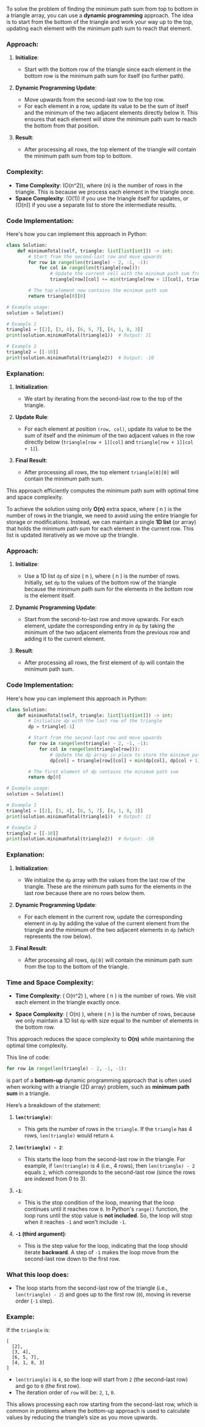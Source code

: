 To solve the problem of finding the minimum path sum from top to bottom in a triangle array, you can use a **dynamic programming** approach. The idea is to start from the bottom of the triangle and work your way up to the top, updating each element with the minimum path sum to reach that element.

### Approach:

1. **Initialize**:
   - Start with the bottom row of the triangle since each element in the bottom row is the minimum path sum for itself (no further path).

2. **Dynamic Programming Update**:
   - Move upwards from the second-last row to the top row.
   - For each element in a row, update its value to be the sum of itself and the minimum of the two adjacent elements directly below it. This ensures that each element will store the minimum path sum to reach the bottom from that position.

3. **Result**:
   - After processing all rows, the top element of the triangle will contain the minimum path sum from top to bottom.

### Complexity:
- **Time Complexity**: \(O(n^2)\), where \(n\) is the number of rows in the triangle. This is because we process each element in the triangle once.
- **Space Complexity**: \(O(1)\) if you use the triangle itself for updates, or \(O(n)\) if you use a separate list to store the intermediate results.

### Code Implementation:

Here's how you can implement this approach in Python:

```python
class Solution:
    def minimumTotal(self, triangle: list[list[int]]) -> int:
        # Start from the second-last row and move upwards
        for row in range(len(triangle) - 2, -1, -1):
            for col in range(len(triangle[row])):
                # Update the current cell with the minimum path sum from the row below
                triangle[row][col] += min(triangle[row + 1][col], triangle[row + 1][col + 1])

        # The top element now contains the minimum path sum
        return triangle[0][0]

# Example usage:
solution = Solution()

# Example 1
triangle1 = [[2], [3, 4], [6, 5, 7], [4, 1, 8, 3]]
print(solution.minimumTotal(triangle1))  # Output: 11

# Example 2
triangle2 = [[-10]]
print(solution.minimumTotal(triangle2))  # Output: -10
```

### Explanation:

1. **Initialization**:
   - We start by iterating from the second-last row to the top of the triangle.

2. **Update Rule**:
   - For each element at position `(row, col)`, update its value to be the sum of itself and the minimum of the two adjacent values in the row directly below (`triangle[row + 1][col]` and `triangle[row + 1][col + 1]`).

3. **Final Result**:
   - After processing all rows, the top element `triangle[0][0]` will contain the minimum path sum.

This approach efficiently computes the minimum path sum with optimal time and space complexity.

To achieve the solution using only **O(n)** extra space, where \( n \) is the number of rows in the triangle, we need to avoid using the entire triangle for storage or modifications. Instead, we can maintain a single **1D list** (or array) that holds the minimum path sum for each element in the current row. This list is updated iteratively as we move up the triangle.

### Approach:

1. **Initialize**:
   - Use a 1D list `dp` of size \( n \), where \( n \) is the number of rows. Initially, set `dp` to the values of the bottom row of the triangle because the minimum path sum for the elements in the bottom row is the element itself.

2. **Dynamic Programming Update**:
   - Start from the second-to-last row and move upwards. For each element, update the corresponding entry in `dp` by taking the minimum of the two adjacent elements from the previous row and adding it to the current element.

3. **Result**:
   - After processing all rows, the first element of `dp` will contain the minimum path sum.

### Code Implementation:

Here's how you can implement this approach in Python:

```python
class Solution:
    def minimumTotal(self, triangle: list[list[int]]) -> int:
        # Initialize dp with the last row of the triangle
        dp = triangle[-1]

        # Start from the second-last row and move upwards
        for row in range(len(triangle) - 2, -1, -1):
            for col in range(len(triangle[row])):
                # Update the dp array in place to store the minimum path sum
                dp[col] = triangle[row][col] + min(dp[col], dp[col + 1])

        # The first element of dp contains the minimum path sum
        return dp[0]

# Example usage:
solution = Solution()

# Example 1
triangle1 = [[2], [3, 4], [6, 5, 7], [4, 1, 8, 3]]
print(solution.minimumTotal(triangle1))  # Output: 11

# Example 2
triangle2 = [[-10]]
print(solution.minimumTotal(triangle2))  # Output: -10
```

### Explanation:

1. **Initialization**:
   - We initialize the `dp` array with the values from the last row of the triangle. These are the minimum path sums for the elements in the last row because there are no rows below them.

2. **Dynamic Programming Update**:
   - For each element in the current row, update the corresponding element in `dp` by adding the value of the current element from the triangle and the minimum of the two adjacent elements in `dp` (which represents the row below).

3. **Final Result**:
   - After processing all rows, `dp[0]` will contain the minimum path sum from the top to the bottom of the triangle.

### Time and Space Complexity:

- **Time Complexity**: \( O(n^2) \), where \( n \) is the number of rows. We visit each element in the triangle exactly once.

- **Space Complexity**: \( O(n) \), where \( n \) is the number of rows, because we only maintain a 1D list `dp` with size equal to the number of elements in the bottom row.

This approach reduces the space complexity to **O(n)** while maintaining the optimal time complexity.

This line of code:

```python
for row in range(len(triangle) - 2, -1, -1):
```

is part of a **bottom-up** dynamic programming approach that is often used when working with a triangle (2D array) problem, such as **minimum path sum** in a triangle.

Here’s a breakdown of the statement:

1. **`len(triangle)`**:
   - This gets the number of rows in the `triangle`. If the `triangle` has 4 rows, `len(triangle)` would return `4`.

2. **`len(triangle) - 2`**:
   - This starts the loop from the second-last row in the triangle. For example, if `len(triangle)` is 4 (i.e., 4 rows), then `len(triangle) - 2` equals `2`, which corresponds to the second-last row (since the rows are indexed from 0 to 3).

3. **`-1`**:
   - This is the stop condition of the loop, meaning that the loop continues until it reaches row `0`. In Python's `range()` function, the loop runs until the stop value is **not included**. So, the loop will stop when it reaches `-1` and won't include `-1`.

4. **`-1` (third argument)**:
   - This is the step value for the loop, indicating that the loop should iterate **backward**. A step of `-1` makes the loop move from the second-last row down to the first row.

### What this loop does:

- The loop starts from the second-last row of the triangle (i.e., `len(triangle) - 2`) and goes up to the first row (`0`), moving in reverse order (`-1` step).

### Example:

If the `triangle` is:

```
[
  [2],
  [3, 4],
  [6, 5, 7],
  [4, 1, 8, 3]
]
```

- `len(triangle)` is `4`, so the loop will start from `2` (the second-last row) and go to `0` (the first row).
- The iteration order of `row` will be: `2`, `1`, `0`.

This allows processing each row starting from the second-last row, which is common in problems where the bottom-up approach is used to calculate values by reducing the triangle’s size as you move upwards.


